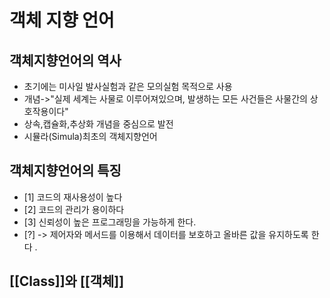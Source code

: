 # 객체 지향 언어

## 객체지향언어의 역사
- 초기에는 미사일 발사실험과 같은 모의실험 목적으로 사용
- 개념->"실제 세계는 사물로 이루어져있으며, 발생하는 모든 사건들은 사물간의 상호작용이다"
- 상속,캡슐화,추상화 개념을 중심으로 발전
- 시뮬라(Simula)최초의 객체지향언어


## 객체지향언어의 특징
- [1] 코드의 재사용성이 높다
- [2] 코드의 관리가 용이하다
- [3] 신뢰성이 높은 프로그래밍을 가능하게 한다.
- [?] -> 제어자와 메서드를 이용해서 데이터를 보호하고 올바른 값을 유지하도록 한다 .

## [[Class]]와  [[객체]]
## 

